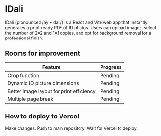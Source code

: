 # IDali
IDali (pronounced /ay • dali/) is a React and Vite web app that instantly generates a print-ready PDF of ID photos. Users can upload images, select the number of 2×2 and 1×1 copies, and opt for background removal for a professional finish.

## Rooms for improvement
| Feature | Progress |
| ------- | -------- |
| Crop function | Pending |
| Dynamic ID picture dimensions | Pending |
| Better image layout for print efficiency | Pending |
| Multiple page break | Pending |

## How to deploy to Vercel
Make changes. Push to main repository. Wait for Vercel to deploy.
